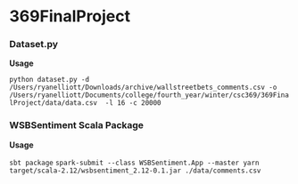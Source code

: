 # 369FinalProject

### Dataset.py
**Usage**

`python dataset.py -d /Users/ryanelliott/Downloads/archive/wallstreetbets_comments.csv -o /Users/ryanelliott/Documents/college/fourth_year/winter/csc369/369FinalProject/data/data.csv  -l 16 -c 20000`

### WSBSentiment Scala Package
**Usage**

`sbt package`
`spark-submit --class WSBSentiment.App --master yarn target/scala-2.12/wsbsentiment_2.12-0.1.jar ./data/comments.csv`